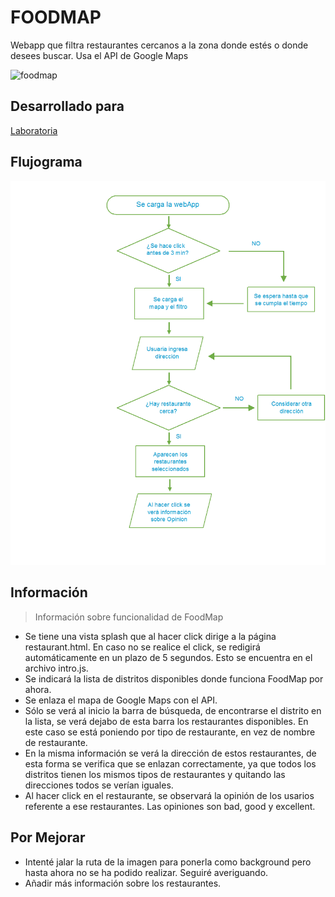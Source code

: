 # FOODMAP
Webapp que filtra restaurantes cercanos a la zona donde estés o donde desees buscar. Usa el API de Google Maps

![foodmap](https://user-images.githubusercontent.com/32310171/39665443-f5527e78-5059-11e8-889e-26e12d32568e.png)


## Desarrollado para
[Laboratoria](http://laboratoria.la)


## Flujograma

![flujograma](docs/flujograma.png)

## Información
> Información sobre funcionalidad de FoodMap
- Se tiene una vista splash que al hacer click dirige a la página restaurant.html. En caso no se realice el click, se redigirá automáticamente en un plazo de 5 segundos. Esto se encuentra en el archivo intro.js.
- Se indicará la lista de distritos disponibles donde funciona FoodMap por ahora.
- Se enlaza el mapa de Google Maps con el API.
- Sólo se verá al inicio la barra de búsqueda, de encontrarse el distrito en la lista, se verá dejabo de esta barra los restaurantes disponibles. En este caso se está poniendo por tipo de restaurante, en vez de nombre de restaurante.
- En la misma información se verá la dirección de estos restaurantes, de esta forma se verifica que se enlazan correctamente, ya que todos los distritos tienen los mismos tipos de restaurantes y quitando las direcciones todos se verían iguales.
- Al hacer click en el restaurante, se observará la opinión de los usarios referente a ese restaurantes. Las opiniones son bad, good y excellent.

## Por Mejorar
- Intenté jalar la ruta de la imagen para ponerla como background pero hasta ahora no se ha podido realizar. Seguiré averiguando.
- Añadir más información sobre los restaurantes.
